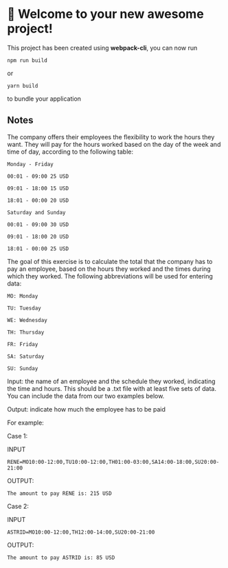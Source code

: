 # 🚀 Welcome to your new awesome project!

This project has been created using **webpack-cli**, you can now run

```
npm run build
```

or

```
yarn build
```

to bundle your application

## Notes

The company offers their employees the flexibility to work the hours they want. They will pay for the hours worked based on the day of the week and time of day, according to the following table:

```
Monday - Friday

00:01 - 09:00 25 USD

09:01 - 18:00 15 USD

18:01 - 00:00 20 USD

Saturday and Sunday

00:01 - 09:00 30 USD

09:01 - 18:00 20 USD

18:01 - 00:00 25 USD
```

The goal of this exercise is to calculate the total that the company has to pay an employee, based on the hours they worked and the times during which they worked. The following abbreviations will be used for entering data:

```
MO: Monday

TU: Tuesday

WE: Wednesday

TH: Thursday

FR: Friday

SA: Saturday

SU: Sunday
```

Input: the name of an employee and the schedule they worked, indicating the time and hours. This should be a .txt file with at least five sets of data. You can include the data from our two examples below.

Output: indicate how much the employee has to be paid

For example:

Case 1:

INPUT

```RENE=MO10:00-12:00,TU10:00-12:00,TH01:00-03:00,SA14:00-18:00,SU20:00-21:00```

OUTPUT:

``The amount to pay RENE is: 215 USD``

Case 2:

INPUT

``ASTRID=MO10:00-12:00,TH12:00-14:00,SU20:00-21:00``

OUTPUT:

``The amount to pay ASTRID is: 85 USD``